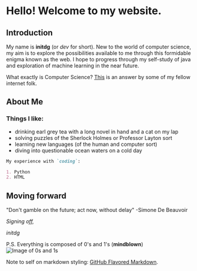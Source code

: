 # Hello! Welcome to my website.

## Introduction

My name is **initdg** (or _dev_ for short). New to the world of computer science, my aim is to explore the possibilities available to me through this formidable enigma known as the web.
I hope to progress through my self-study of java and exploration of machine learning in the near future.

What exactly is Computer Science? [This](https://en.wikipedia.org/wiki/Computer_science) is an answer by some of my fellow internet folk.

## About Me

### Things I like:

- drinking earl grey tea with a long novel in hand and a cat on my lap
- solving puzzles of the Sherlock Holmes or Professor Layton sort
- learning new languages (of the human and computer sort)
- diving into questionable ocean waters on a cold day

```markdown
My experience with `coding`:

1. Python
2. HTML

```

## Moving forward
"Don't gamble on the future; act now, without delay" -Simone De Beauvoir


_Signing off,_

_initdg_    
    
P.S. Everything is composed of 0's and 1's (**mindblown**)
![Image of 0s and 1s](https://user-images.githubusercontent.com/40126154/41197634-8f27a31c-6c33-11e8-8a76-c3b59c9ba591.jpg)

Note to self on markdown styling: [GitHub Flavored Markdown](https://guides.github.com/features/mastering-markdown/).
